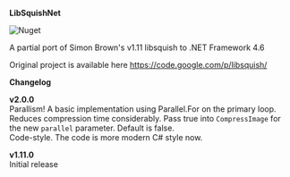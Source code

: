 **LibSquishNet**

![Nuget](https://img.shields.io/nuget/v/LibSquishNet)

A partial port of Simon Brown's v1.11 libsquish to .NET Framework 4.6

Original project is available here https://code.google.com/p/libsquish/

**Changelog**

**v2.0.0**  
Parallism!  A basic implementation using Parallel.For on the primary loop.  Reduces compression time considerably.  Pass true into `CompressImage` for the new `parallel` parameter.  Default is false.  
Code-style.  The code is more modern C# style now.

**v1.11.0**  
Initial release
